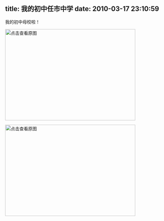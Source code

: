 title: 我的初中任市中学
date: 2010-03-17 23:10:59
---

我的初中母校啦！
<p>
	<a href="width/upload/201003/8ab0888d2565d2cd36895a3e27d368e4-20100317100556.jpg" id="file:" target="_blank"><img border="0" height="294" src="width/upload/201003/8ab0888d2565d2cd36895a3e27d368e4-20100317100556.jpg" title="点击查看原图" width="420" /></a></p>
<p>
	<a href="width/upload/201003/f6fe02f92df62eebef63701fe4d94c4b-20100317100556.jpg" id="file:" target="_blank"><img border="0" height="294" src="width/upload/201003/f6fe02f92df62eebef63701fe4d94c4b-20100317100556.jpg" title="点击查看原图" width="420" /></a></p>
